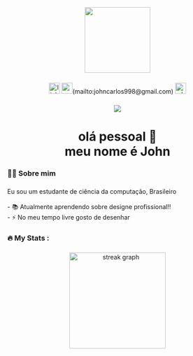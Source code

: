 <div align="center">
  <img height="150" src="https://media.giphy.com/media/M9gbBd9nbDrOTu1Mqx/giphy.gif"  />
</div>

###

<div align="center">
  <img src="https://img.shields.io/static/v1?message=LinkedIn&logo=linkedin&label=&color=0077B5&logoColor=white&labelColor=&style=for-the-badge" height="25" alt="linkedin logo"  />
  <img src="https://img.shields.io/static/v1?message=Gmail&logo=gmail&label=&color=D14836&logoColor=white&labelColor=&style=for-the-badge" height="25" alt="gmail logo"  />(mailto:johncarlos998@gmail.com)
  <img src="https://img.shields.io/static/v1?message=Whatsapp&logo=whatsapp&label=&color=25D366&logoColor=white&labelColor=&style=for-the-badge" height="25" alt="whatsapp logo"  />
</div>

###

<div align="center">
  <img src="https://visitor-badge.laobi.icu/badge?page_id=JohnZinhol-Byte.JohnZinhol-Byte&"  />
</div>

###

<h1 align="center">olá pessoal 👋<br>meu nome é John</h1>

###

<h3 align="left">👩‍💻  Sobre mim</h3>

###

<p align="left">Eu sou um estudante de ciência da computação, Brasileiro<br><br>- 📚 Atualmente aprendendo sobre designe profissional!!<br>- ⚡ No meu tempo livre gosto de desenhar</p>

###

<h3 align="left">🔥   My Stats :</h3>

###

<div align="center">
  <img src="https://streak-stats.demolab.com?user=JohnZinhol-Byte&locale=en&mode=daily&theme=dark&hide_border=false&border_radius=5&order=3" height="220" alt="streak graph"  />
</div>

###
